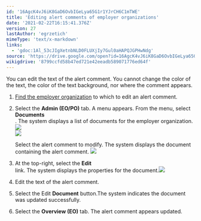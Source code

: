 ```yaml
---
id: '16AgcK4vJ6iK8GaD6OvbIGeLya65G1r1YJrCH6C1mTWE'
title: 'Editing alert comments of employer organizations'
date: '2021-02-22T16:15:41.376Z'
version: 27
lastAuthor: 'egrzetich'
mimeType: 'text/x-markdown'
links:
  - 'gdoc:1Al_53cJIgXetnbNLD0FLUXjIy7Gul0aHAPQJGPHwNdg'
source: 'https://drive.google.com/open?id=16AgcK4vJ6iK8GaD6OvbIGeLya65G1r1YJrCH6C1mTWE'
wikigdrive: '8799ccfd58b47ed721e42eeadb589071776ed64f'
---
```

You can edit the text of the alert comment. You cannot change the color of the text, the color of the text background, nor where the comment appears.
1. [Find the employer organization](gdoc:1Al_53cJIgXetnbNLD0FLUXjIy7Gul0aHAPQJGPHwNdg) to which to edit an alert comment.
2. Select the <strong>Admin (EO/PO)</strong> tab. A menu appears. From the menu, select <strong>Documents</strong>  
   . The system displays a list of documents for the employer organization.<img src="../editing-alert-comments-of-employer-organizations.assets/10000201000000DF00000093E1CF0D26C7E6B899.png" />  
   <img src="../editing-alert-comments-of-employer-organizations.assets/1000020100000548000001D7B4B329EDB4C388E5.png" />  

  
   Select the alert comment to modify. The system displays the document containing the alert comment. <img src="../editing-alert-comments-of-employer-organizations.assets/10000201000006AD000000D1514F11F303DF6C35.png" />  

4. At the top-right, select the <strong>Edit</strong>  
    link. The system displays the properties for the document.<img src="../editing-alert-comments-of-employer-organizations.assets/10000201000003B0000002D65B79403C2B1B44CA.png" />  

5. Edit the text of the alert comment.
6. Select the Edit <strong>Document</strong> button.The system indicates the document was updated successfully.
7. Select the <strong>Overview (EO)</strong> tab. The alert comment appears updated.


